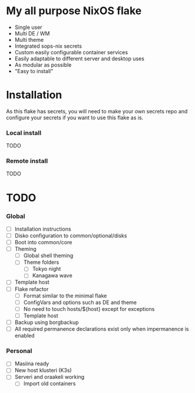# My all purpose NixOS flake
 - Single user
 - Multi DE / WM
 - Multi theme
 - Integrated sops-nix secrets
 - Custom easily configurable container services
 - Easily adaptable to different server and desktop uses
 - As modular as possible
 - "Easy to install"

# Installation
As this flake has secrets, you will need to make your own secrets repo and configure your secrets if you want to use this flake as is.
### Local install
TODO
### Remote install
TODO

# TODO
### Global
 - [ ] Installation instructions
 - [ ] Disko configuration to common/optional/disks
 - [ ] Boot into common/core
 - [ ] Theming
   - [ ] Global shell theming
   - [ ] Theme folders
     - [ ] Tokyo night
     - [ ] Kanagawa wave
 - [ ] Template host
 - [ ] Flake refactor 
    - [ ] Format similar to the minimal flake
    - [ ] ConfigVars and options such as DE and theme
    - [ ] No need to touch hosts/${host} except for exceptions
    - [ ] Template host
 - [ ] Backup using borgbackup
 - [ ] All required permanence declarations exist only when impermanence is enabled
### Personal
 - [ ] Masiina ready
 - [ ] New host klusteri (K3s)
 - [ ] Serveri and oraakeli working
   - [ ] Import old containers
